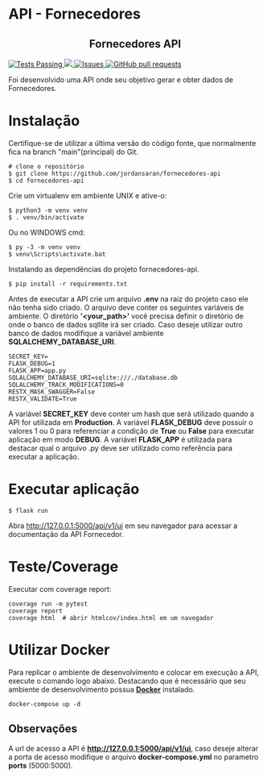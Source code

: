 # API - Fornecedores

<p align="center">
    <h2 align="center">Fornecedores API</h2>
    <a href="https://github.com/jordansaran/fornecedores-api/actions">
      <img alt="Tests Passing" src="https://github.com/jordansaran/fornecedores-api/workflows/Test/badge.svg" />
    </a>
    <a href="https://codecov.io/gh/jordansaran/fornecedores-api">
      <img src="https://codecov.io/gh/jordansaran/fornecedores-api/branch/main/graph/badge.svg" />
    </a>
    <a href="https://github.com/jordansaran/fornecedores-api/issues">
      <img alt="Issues" src="https://img.shields.io/github/issues/jordansaran/fornecedores-api?color=0088ff" />
    </a>
    <a href="https://github.com/jordansaran/fornecedores-api/pulls">
      <img alt="GitHub pull requests" src="https://img.shields.io/github/issues-pr/jordansaran/fornecedores-api?color=0088ff" />
    </a>
</p>

Foi desenvolvido uma API onde seu objetivo gerar e obter dados de Fornecedores. 
# Instalação
Certifique-se de utilizar a última versão do código fonte, que normalmente fica na branch "main"(principal) do Git.
````shell
# clone o repositório
$ git clone https://github.com/jordansaran/fornecedores-api
$ cd fornecedores-api
````
Crie um virtualenv em ambiente UNIX e ative-o:
````shell
$ python3 -m venv venv
$ . venv/bin/activate
````
Ou no WINDOWS cmd:
````shell
$ py -3 -m venv venv
$ venv\Scripts\activate.bat
````
Instalando as dependências do projeto fornecedores-api.
````shell
$ pip install -r requirements.txt
````
Antes de executar a API crie um arquivo **.env** na raiz do projeto caso ele não tenha sido criado.
O arquivo deve conter os seguintes variáveis de ambiente. O diretório **'<your_path>'** você precisa definir o diretório
 de onde o banco de dados sqllite irá ser criado. Caso deseje utilizar outro banco de dados modifique a variável ambiente
**SQLALCHEMY_DATABASE_URI**.
````dotenv
SECRET_KEY=
FLASK_DEBUG=1
FLASK_APP=app.py
SQLALCHEMY_DATABASE_URI=sqlite:///./database.db
SQLALCHEMY_TRACK_MODIFICATIONS=0
RESTX_MASK_SWAGGER=False
RESTX_VALIDATE=True
````
A variável **SECRET_KEY** deve conter um hash que será utilizado quando a API for utilizada em **Production**.
A variável **FLASK_DEBUG** deve possuir o valores 1 ou 0 para referenciar a condição de **True** ou **False** para
executar aplicação em modo **DEBUG**.
A variável **FLASK_APP** é utilizada para destacar qual o arquivo .py deve ser utilizado como referência para executar
a aplicação.
# Executar aplicação
````shell
$ flask run
````
Abra http://127.0.0.1:5000/api/v1/ui em seu navegador para acessar a documentação da API Fornecedor.
# Teste/Coverage
Executar com coverage report:
````shell
coverage run -m pytest
coverage report
coverage html  # abrir htmlcov/index.html em um navegador
````
# Utilizar Docker
Para replicar o ambiente de desenvolvimento e colocar em execução a API, execute o comando logo abaixo. 
Destacando que é necessário que seu ambiente de desenvolvimento possua [**Docker**](https://www.docker.com/products/docker-desktop/) instalado.
```shell
docker-compose up -d
```
## Observações
A url de acesso a API é **http://127.0.0.1:5000/api/v1/ui**, caso deseje alterar a porta de acesso modifique
o arquivo **docker-compose.yml** no parametro **ports** (5000:5000).